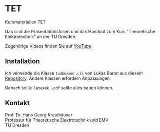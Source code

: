 # TET
Kursmaterialien TET

Das sind die Präsentationsfolien und das Handout zum Kurs "Theoretische Elektrotechnik" an der TU Dresden.

Zugehörige Videos finden Sie auf [YouTube](https://www.youtube.com/channel/UCDWsIsdJSggNXdYc9d1k65Q).

## Installation

Ich verwende die Klasse `tudbeamer.cls` von Lukas Baron aus diesem [Repository](https://git.agtele.eats.et.tu-dresden.de/agtele-public/latex/de.tud.et.ifa.latex.ifaslides). Andere Klassen erfordern Anpassungen.

Danach sollte `latexmk -pdf` sollte alles bauen können. 

## Kontakt

Prof. Dr. Hans Georg Krauthäuser  
Professur für Theoretische Elektrotechnik und EMV  
TU Dresden  
